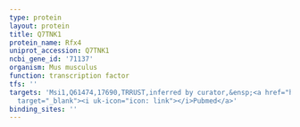 ```yaml
---
type: protein
layout: protein
title: Q7TNK1
protein_name: Rfx4
uniprot_accession: Q7TNK1
ncbi_gene_id: '71137'
organism: Mus musculus
function: transcription factor
tfs: ''
targets: 'Msi1,Q61474,17690,TRRUST,inferred by curator,&ensp;<a href="https://www.ncbi.nlm.nih.gov/pubmed/?term=25058468%5Buid%5D"
  target="_blank"><i uk-icon="icon: link"></i>Pubmed</a>'
binding_sites: ''
---
```

